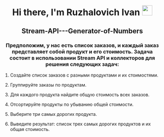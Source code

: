 <h1 align="center">Hi there, I'm <a>Ruzhalovich Ivan</a> 
<img src="https://github.com/blackcater/blackcater/raw/main/images/Hi.gif" height="32"/></h1>
<h2 align="center">Stream-API---Generator-of-Numbers</h2>
<h3 align="center">Предположим, у нас есть список заказов, и каждый заказ представляет собой продукт и его стоимость. Задача состоит в использовании Stream API и коллекторов для решения следующих задач:</h3>

1. Создайте список заказов с разными продуктами и их стоимостями.
   
3. Группируйте заказы по продуктам.
   
5. Для каждого продукта найдите общую стоимость всех заказов.
   
7. Отсортируйте продукты по убыванию общей стоимости.
   
9. Выберите три самых дорогих продукта.
    
11. Выведите результат: список трех самых дорогих продуктов и их общая стоимость.
